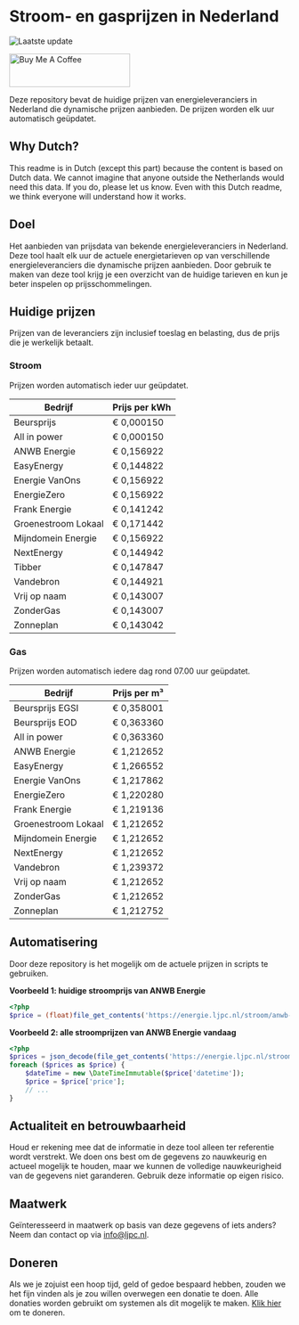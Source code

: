 # Stroom- en gasprijzen in Nederland

![Laatste update](https://img.shields.io/badge/laatste%20update-2025--05--21%2011%3A00%20CET-brightgreen)

<a href="https://www.buymeacoffee.com/Lars-" target="_blank"><img src="https://cdn.buymeacoffee.com/buttons/v2/default-orange.png" alt="Buy Me A Coffee" height="60" style="height: 60px !important;width: 217px !important;" ></a>

Deze repository bevat de huidige prijzen van energieleveranciers in Nederland die dynamische prijzen aanbieden. De prijzen worden elk uur automatisch geüpdatet.

## Why Dutch?

This readme is in Dutch (except this part) because the content is based on Dutch data. We cannot imagine that anyone outside the Netherlands would need this data. If you do, please let us know. Even with this Dutch readme, we think
everyone will understand how it works.

## Doel

Het aanbieden van prijsdata van bekende energieleveranciers in Nederland. Deze tool haalt elk uur de actuele energietarieven op van verschillende energieleveranciers die dynamische prijzen aanbieden. Door gebruik te maken van deze tool
krijg je een overzicht van de huidige tarieven en kun je beter inspelen op prijsschommelingen.

## Huidige prijzen

Prijzen van de leveranciers zijn inclusief toeslag en belasting, dus de prijs die je werkelijk betaalt.

### Stroom

Prijzen worden automatisch ieder uur geüpdatet.

 Bedrijf | Prijs per kWh 
---------|---------------
Beursprijs | € 0,000150
All in power | € 0,000150
ANWB Energie | € 0,156922
EasyEnergy | € 0,144822
Energie VanOns | € 0,156922
EnergieZero | € 0,156922
Frank Energie | € 0,141242
Groenestroom Lokaal | € 0,171442
Mijndomein Energie | € 0,156922
NextEnergy | € 0,144942
Tibber | € 0,147847
Vandebron | € 0,144921
Vrij op naam | € 0,143007
ZonderGas | € 0,143007
Zonneplan | € 0,143042


### Gas

Prijzen worden automatisch iedere dag rond 07.00 uur geüpdatet.

 Bedrijf | Prijs per m³ 
---------|--------------
Beursprijs EGSI | € 0,358001
Beursprijs EOD | € 0,363360
All in power | € 0,363360
ANWB Energie | € 1,212652
EasyEnergy | € 1,266552
Energie VanOns | € 1,217862
EnergieZero | € 1,220280
Frank Energie | € 1,219136
Groenestroom Lokaal | € 1,212652
Mijndomein Energie | € 1,212652
NextEnergy | € 1,212652
Vandebron | € 1,239372
Vrij op naam | € 1,212652
ZonderGas | € 1,212652
Zonneplan | € 1,212752


## Automatisering

Door deze repository is het mogelijk om de actuele prijzen in scripts te gebruiken.

**Voorbeeld 1: huidige stroomprijs van ANWB Energie**

```php
<?php
$price = (float)file_get_contents('https://energie.ljpc.nl/stroom/anwb-energie-nu.txt');

```

**Voorbeeld 2: alle stroomprijzen van ANWB Energie vandaag**

```php
<?php
$prices = json_decode(file_get_contents('https://energie.ljpc.nl/stroom/all-in-power-vandaag.json'),true);
foreach ($prices as $price) {
    $dateTime = new \DateTimeImmutable($price['datetime']);
    $price = $price['price'];
    // ...
}
```

## Actualiteit en betrouwbaarheid

Houd er rekening mee dat de informatie in deze tool alleen ter referentie wordt verstrekt. We doen ons best om de gegevens zo nauwkeurig en actueel mogelijk te houden, maar we kunnen de volledige nauwkeurigheid van de gegevens niet
garanderen. Gebruik deze informatie op eigen risico.

## Maatwerk

Geïnteresseerd in maatwerk op basis van deze gegevens of iets anders? Neem dan contact op
via [info@ljpc.nl](mailto:info@ljpc.nl?subject=Energie%20prijzen).

## Doneren

Als we je zojuist een hoop tijd, geld of gedoe bespaard hebben, zouden we het fijn vinden als je zou willen overwegen een
donatie te doen. Alle donaties worden gebruikt om systemen als dit mogelijk te
maken. [Klik hier](https://www.buymeacoffee.com/Lars-) om te doneren.
